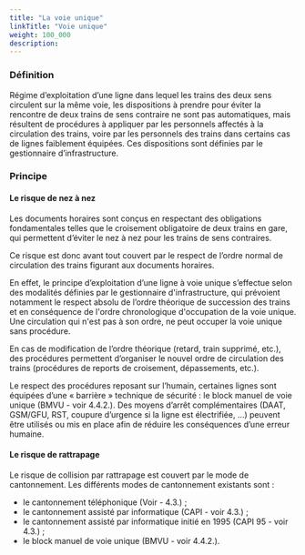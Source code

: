 ```yaml
---
title: "La voie unique"
linkTitle: "Voie unique"
weight: 100_000
description:
---
```


### Définition

Régime d’exploitation d’une ligne dans lequel les trains des deux sens circulent sur la même voie, les dispositions à
prendre pour éviter la rencontre de deux trains de sens contraire ne sont pas automatiques, mais résultent de procédures
à appliquer par les personnels affectés à la circulation des trains, voire par les personnels des trains dans certains
cas de lignes faiblement équipées. Ces dispositions sont définies par le gestionnaire d’infrastructure.

### Principe

#### Le risque de nez à nez

Les documents horaires sont conçus en respectant des obligations fondamentales telles que le croisement obligatoire de
deux trains en gare, qui permettent d’éviter le nez à nez pour les trains de sens contraires.

Ce risque est donc avant tout couvert par le respect de l’ordre normal de circulation des trains figurant aux documents
horaires.

En effet, le principe d’exploitation d’une ligne à voie unique s’effectue selon des modalités définies par le
gestionnaire d'infrastructure, qui prévoient notamment le respect absolu de l’ordre théorique de succession des trains
et en conséquence de l'ordre chronologique d'occupation de la voie unique. Une circulation qui n'est pas à son ordre, ne
peut occuper la voie unique sans procédure.

En cas de modification de l’ordre théorique (retard, train supprimé, etc.), des procédures permettent d’organiser le
nouvel ordre de circulation des trains (procédures de reports de croisement, dépassements, etc.).

Le respect des procédures reposant sur l’humain, certaines lignes sont équipées d’une « barrière » technique de sécurité
: le block manuel de voie unique (BMVU - voir 4.4.2.). Des moyens d’arrêt complémentaires (DAAT, GSM/GFU, RST, coupure
d’urgence si la ligne est électrifiée, …) peuvent être utilisés ou mis en place afin de réduire les conséquences d’une
erreur humaine.

#### Le risque de rattrapage

Le risque de collision par rattrapage est couvert par le mode de cantonnement. Les différents modes de cantonnement
existants sont :
  - le cantonnement téléphonique (Voir - 4.3.) ;
  - le cantonnement assisté par informatique (CAPI - voir 4.3.) ;
  - le cantonnement assisté par informatique initié en 1995 (CAPI 95 - voir 4.3.) ;
  - le block manuel de voie unique (BMVU - voir 4.4.2.).